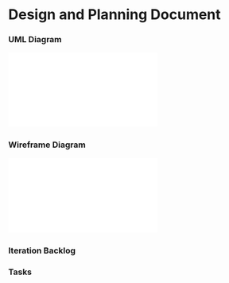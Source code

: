 # Design and Planning Document

### UML Diagram
![](docs/uml.pdf)

### Wireframe Diagram

![](docs/wire.pdf)

### Iteration Backlog

### Tasks

